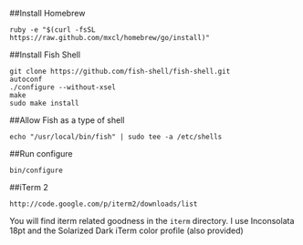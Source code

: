 ##Install Homebrew
```
ruby -e "$(curl -fsSL https://raw.github.com/mxcl/homebrew/go/install)"
```

##Install Fish Shell
```
git clone https://github.com/fish-shell/fish-shell.git
autoconf
./configure --without-xsel
make
sudo make install
```

##Allow Fish as a type of shell
```
echo "/usr/local/bin/fish" | sudo tee -a /etc/shells
```

##Run configure
```
bin/configure
```

##iTerm 2
```
http://code.google.com/p/iterm2/downloads/list
```
You will find iterm related goodness in the ```iterm``` directory.
I use Inconsolata 18pt and the Solarized Dark iTerm color profile (also provided)
